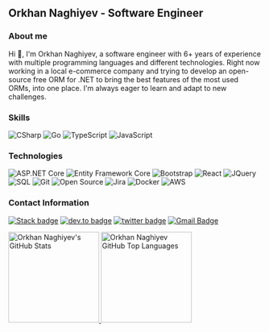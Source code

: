 ## Orkhan Naghiyev - Software Engineer

### About me
Hi 👋, I'm Orkhan Naghiyev, a software engineer with 6+ years of experience with multiple programming languages and different technologies. Right now working in a local e-commerce company and trying to develop an open-source free ORM for .NET to bring the best features of the most used ORMs, into one place. I'm always eager to learn and adapt to new challenges.

### Skills
![CSharp](https://img.shields.io/badge/-CSharp-fff?&logo=c-sharp&logoColor=blue)
![Go](https://img.shields.io/badge/-Go-fff?logo=go&logoColor=%2300ADD8)
![TypeScript](https://img.shields.io/badge/-TypeScript-fff?&logo=TypeScript&logoColor=007ACC)
![JavaScript](https://img.shields.io/badge/-JavaScript-fff?&logo=JavaScript&logoColor=ddc508)

### Technologies
![ASP.NET Core](https://img.shields.io/badge/-ASP.NET%20Core-fff?style=flat&logo=.net&logoColor=blue)
![Entity Framework Core](https://img.shields.io/badge/-Entity_Framework_Core-fff?style=flat&logo=Microsoft&logoColor=0078D7)
![Bootstrap](https://img.shields.io/badge/-Bootstrap-fff?style=flat&logo=bootstrap&logoColor=563D7C)
![React](https://img.shields.io/badge/-React-fff?logo=react&logoColor=%2361DAFB)
![JQuery](https://img.shields.io/badge/-JQuery-fff?style=flat&logo=jquery&logoColor=blue)
![SQL](https://img.shields.io/badge/-SQL-fff?style=flat&logo=Microsoft-SQL-Server&logoColor=blue)
![Git](https://img.shields.io/badge/-Git-fff?style=flat&logo=git)
![Open Source](https://img.shields.io/badge/-Open%20Source-fff?style=flat&logo=open-source-Initiative)
![Jira](https://img.shields.io/badge/-Jira-fff?style=flat&logo=jira-software&logoColor=blue)
![Docker](https://img.shields.io/badge/-Docker-fff?style=flat&logo=Docker)
![AWS](https://img.shields.io/badge/-AWS-fff?&logo=Amazon-AWS&logoColor=232F3E)

### Contact Information
[![Stack badge](https://img.shields.io/badge/-orkhannaghiyev-fff?logo=stackoverflow&logoColor=%23F58025)](https://stackoverflow.com/users/5837311/orkhan-naghiyev)
[![dev.to badge](https://img.shields.io/badge/-orkhannaghiyev-fff?logo=linkedin&logoColor=%230A66C2)](https://www.linkedin.com/in/orkhan-naghiyev-60b557112/)
[![twitter badge](https://img.shields.io/badge/-orxannagisoy-fff?logo=twitter&logoColor=%231D9BF0)](https://twitter.com/orxannagisoy)
[![Gmail Badge](https://img.shields.io/badge/-Gmail-c14438?style=flat-square&logo=Gmail&logoColor=white&link=mailto:info@shadynagy.com)](mailto:orkhan.naghisoy@gmail.com)

<a href="https://github.com/orkhanag">
  <img height="180em" src="https://github-readme-stats.vercel.app/api?username=orkhanag&show_icons=true&theme=shades-of-purple&count_private=true" alt="Orkhan Naghiyev's GitHub Stats" />
  <img height="180em" src="https://github-readme-stats.vercel.app/api/top-langs/?username=orkhanag&theme=shades-of-purple&layout=compact" 
    alt="Orkhan Naghiyev GitHub Top Languages" />
</a>

<!--
**orkhanag/orkhanag** is a ✨ _special_ ✨ repository because its `README.md` (this file) appears on your GitHub profile.

Here are some ideas to get you started:

- 🔭 I’m currently working on ...
- 🌱 I’m currently learning ...
- 👯 I’m looking to collaborate on ...
- 🤔 I’m looking for help with ...
- 💬 Ask me about ...
- 📫 How to reach me: ...
- 😄 Pronouns: ...
- ⚡ Fun fact: ...
-->
